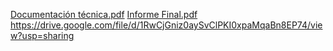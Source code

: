 [Documentación técnica.pdf](https://github.com/user-attachments/files/17595850/Documentacion.tecnica.pdf)
[Informe Final.pdf](https://github.com/user-attachments/files/17595852/Informe.Final.pdf)
https://drive.google.com/file/d/1RwCjGniz0aySvClPKI0xpaMqaBn8EP74/view?usp=sharing
